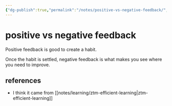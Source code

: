 ```yaml
---
{"dg-publish":true,"permalink":"/notes/positive-vs-negative-feedback/","dgHomeLink":true,"dgPassFrontmatter":false,"dgShowBacklinks":true,"dgShowLocalGraph":true}
---
```


# positive vs negative feedback

Positive feedback is good to create a habit.

Once the habit is settled, negative feedback is what makes you see where you need to improve.


## references

- I think it came from [[notes/learning/ztm-efficient-learning|ztm-efficient-learning]]
